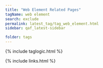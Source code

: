 ```yaml
---
title: "Web Element Related Pages"
tagName: web element
search: exclude
permalink: latest_tag/tag_web_element.html
sidebar: qaf_latest-sidebar

folder: tags
---
```

{% include taglogic.html %}

{% include links.html %}
